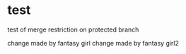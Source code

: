 
# test

test of merge restriction on protected branch

change made by fantasy girl
change made by fantasy girl2

